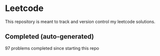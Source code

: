 # Leetcode

This repository is meant to track and version control my leetcode solutions.

## Completed (auto-generated)

97 problems completed since starting this repo
